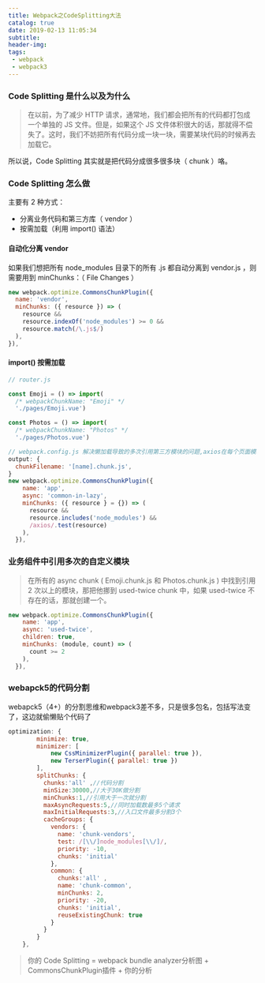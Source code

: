 ```yaml
---
title: Webpack之CodeSplitting大法
catalog: true
date: 2019-02-13 11:05:34
subtitle:
header-img:
tags:
 - webpack
 - webpack3
---
```

### Code Splitting 是什么以及为什么
> 在以前，为了减少 HTTP 请求，通常地，我们都会把所有的代码都打包成一个单独的 JS 文件。但是，如果这个 JS 文件体积很大的话，那就得不偿失了。这时，我们不妨把所有代码分成一块一块，需要某块代码的时候再去加载它。

所以说，Code Splitting 其实就是把代码分成很多很多块（ chunk ）咯。

### Code Splitting 怎么做
主要有 2 种方式：

- 分离业务代码和第三方库（ vendor ）
- 按需加载（利用 import() 语法）


#### 自动化分离 vendor
如果我们想把所有 node_modules 目录下的所有 .js 都自动分离到 vendor.js ，则需要用到 minChunks：（ File Changes ）

```javascript
new webpack.optimize.CommonsChunkPlugin({
  name: 'vendor',
  minChunks: ({ resource }) => (
    resource &&
    resource.indexOf('node_modules') >= 0 &&
    resource.match(/\.js$/)
  ),
}),
```
#### import() 按需加载

```javascript
// router.js

const Emoji = () => import(
  /* webpackChunkName: "Emoji" */
  './pages/Emoji.vue')

const Photos = () => import(
  /* webpackChunkName: "Photos" */
  './pages/Photos.vue')

// webpack.config.js 解决懒加载导致的多次引用第三方模块的问题,axios在每个页面模块中单独引用的情况，一般不考虑
output: {
  chunkFilename: '[name].chunk.js',
}
new webpack.optimize.CommonsChunkPlugin({
    name: 'app',
    async: 'common-in-lazy',
    minChunks: ({ resource } = {}) => (
      resource &&
      resource.includes('node_modules') &&
      /axios/.test(resource)
    ),
  }),

```

### 业务组件中引用多次的自定义模块

> 在所有的 async chunk ( Emoji.chunk.js 和 Photos.chunk.js ) 中找到引用 2 次以上的模块，那把他挪到 used-twice chunk 中，如果 used-twice 不存在的话，那就创建一个。

```javascript
new webpack.optimize.CommonsChunkPlugin({
    name: 'app',
    async: 'used-twice',
    children: true,
    minChunks: (module, count) => (
      count >= 2
    ),
  }),

```


### webapck5的代码分割

webapck5（4+）的分割思维和webpack3差不多，只是很多包名，包括写法变了，这边就偷懒贴个代码了

```js
optimization: {
        minimize: true,
        minimizer: [
            new CssMinimizerPlugin({ parallel: true }),
            new TerserPlugin({ parallel: true })
        ],
        splitChunks: {
          chunks:'all' ,//代码分割
          minSize:30000,//大于30K做分割
          minChunks:1,//引用大于一次就分割
          maxAsyncRequests:5,//同时加载数最多5个请求
          maxInitialRequests:3,//入口文件最多分割3个
          cacheGroups: {
            vendors: {
              name: 'chunk-vendors',
              test: /[\\/]node_modules[\\/]/,
              priority: -10,
              chunks: 'initial'
            },
            common: {
              chunks:'all' ,
              name: 'chunk-common',
              minChunks: 2,
              priority: -20,
              chunks: 'initial',
              reuseExistingChunk: true
            }
          }
        }
    },
```

> 你的 Code Splitting = webpack bundle analyzer分析图 + CommonsChunkPlugin插件 + 你的分析






